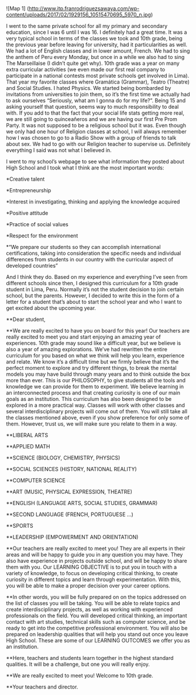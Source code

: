 
![Map 1] (http://www.itp.franrodriguezsawaya.com/wp-content/uploads/2017/02/1929156_10515470695_5970_n.jpg)


I went to the same private school for all my primary and secondary education, since I was 6 until I was 16. I definitely had a great time. It was a very typical school in terms of the classes we took and 10th grade, being the previous year before leaving for university, had it particularities as well. We had a lot of English classes and in lower amount, French. We had to sing the anthem of Peru every Monday, but once in a while we also had to sing The Marseillaise (I didn’t quite get why). 10th grade was a year on many extra curricular activities (we even made our first real company to participate in a national contests most private schools get involved in Lima). That year my favorite classes where Gramática (Grammar), Teatro (Theatre) and Social Studies. I hated Physics. We started being bombarded by invitations from universities to join them, so it’s the first time we actually had to ask ourselves “Seriously, what am I gonna do for my life?”. Being 15 and asking yourself that question, seems way to much responsibility to deal with. If you add to that the fact that your social life stats getting more real, we are still going to quinceañeros and we are having our first Pre Prom Party. It was not supposed to be a religious school but it was. Even though we only had one hour of Religion classes at school, I will always remember how I was chosen to go to a Radio Show with a group of friends to talk about sex. We had to go with our Religion teacher to supervise us. Definitely everything I said was not what I believed in.

I went to my school’s webpage to see what information they posted about High School and I took what I think are the most important words:

*Creative talent

*Entrepreneurship

*Interest in investigating, thinking and applying the knowledge acquired

*Positive attitude 

*Practice of social values

*Respect for the environment

*“We prepare our students so they can accomplish international certifications, taking into consideration the specific needs and individual differences from students in our country with the curricular aspect of developed countries”

And I think they do. Based on my experience and everything I’ve seen from different schools since then, I designed this curriculum for a 10th grade student in Lima, Peru. Normally it’s not the student decision to join certain school, but the parents. However, I decided to write this in the form of a letter for a student that’s about to start the school year and who I want to get excited about the upcoming year.


**Dear student,

**We are really excited to have you on board for this year! Our teachers are really excited to meet you and start enjoying an amazing year of experiences. 10th grade may sound like a difficult year, but we believe is also a year of amazing explorations. We’ve had rewritten the entire curriculum for you based on what we think will help you learn, experience and relate. We know it’s a difficult time but we firmly believe that it’s the perfect moment to explore and try different things, to break the mental models you may have build through many years and to think outside the box more than ever. This is our PHILOSOPHY, to give students all the tools and knowledge we can provide for them to experiment. We believe learning in an interconnected process and that creating curiosity is one of our main goals as an institution. This curriculum has also been designed to be explored in a more practical way. Classes will work with other classes and several interdisciplinary projects will come out of them. You will still take all the classes mentioned above, even if you show preference for only some of them. However, trust us, we will make sure you relate to them in a way.


**LIBERAL ARTS

**APPLIED MATH

**SCIENCE (BIOLOGY, CHEMISTRY, PHYSICS)

**SOCIAL SCIENCES (HISTORY, NATIONAL REALITY)

**COMPUTER SCIENCE

**ART (MUSIC, PHYSICAL EXPRESSION, THEATRE)

**ENGLISH (LANGUAGE ARTS, SOCIAL STUDIES, GRAMMAR)

**SECOND LANGUAGE (FRENCH, PORTUGUESE …)

**SPORTS

**LEADERSHIP (EMPOWERMENT AND ORIENTATION)

**Our teachers are really excited to meet you! They are all experts in their areas and will be happy to guide you in any question you may have. They also have experience in projects outside school, and will be happy to share them with you. Our LEARNING OBJECTIVE is to put you in touch with a variety of knowledge, to focus on developing critical thinking, to create curiosity in different topics and learn through experimentation. With this, you will be able to make a proper decision over your career options.

**In other words, you will be fully prepared on on the topics addressed on the list of classes you will be taking. You will be able to relate topics and create interdisciplinary projects, as well as working with experienced professionals on the field. You will developed critical thinking, an important contact with art studies, technical skills such as computer science, and be ready to get into the competitive professional environment. You will also be prepared on leadership qualities that will help you stand out once you leave High School. These are some of our LEARNING OUTCOMES we offer you as an institution. 

**Here, teachers and students learn together in the highest standard qualities. It will be a challenge, but one you will really enjoy.

**We are really excited to meet you! Welcome to 10th grade.

**Your teachers and director.

